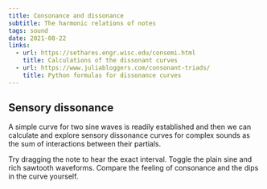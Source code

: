 ```yaml
---
title: Consonance and dissonance
subtitle: The harmonic relations of notes
tags: sound
date: 2021-08-22
links:
  - url: https://sethares.engr.wisc.edu/consemi.html
    title: Calculations of the dissonant curves
  - url: https://www.juliabloggers.com/consonant-triads/
    title: Python formulas for dissonance curves
---
```



## Sensory dissonance

A simple curve for two sine waves is readily established and then we can calculate and explore sensory dissonance curves for complex sounds as the sum of interactions between their partials.  

Try dragging the note to hear the exact interval. Toggle the plain sine and rich sawtooth waveforms. Compare the feeling of consonance and the dips in the curve yourself. 

<pitch-dissonance />
